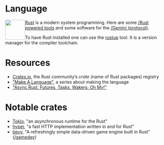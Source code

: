 # Language

<img src="https://www.rust-lang.org/static/images/rust-logo-blk.svg" style="float: left; height: 64px;">

[Rust](https://www.rust-lang.org/) is a modern system programming. Here are some [/Rust powered tools]() and some software for the [/Gemini (protocol)](). 

To have Rust installed one can use the [rustup](https://rustup.rs/) tool. It is a version manager for the compiler toolchain.

# Resources

- [Crates.io](https://crates.io/), the Rust community’s *crate* (name of Rust packages) registry
- ["Make A Language"](https://arzg.github.io/lang/), a series about making the language
- ["Async Rust: Futures, Tasks, Wakers; Oh My!"](https://msarmi9.github.io/posts/async-rust/)

# Notable crates

- [Tokio](https://tokio.rs/), "an asynchronous runtime for the Rust"
- [hyper](https://hyper.rs/), "a fast HTTP implementation written in and for Rust"
- [bevy](https://github.com/bevyengine/bevy), "A refreshingly simple data-driven game engine built in Rust" ([/gamedev]())

